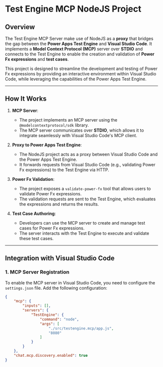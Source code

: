 # Test Engine MCP NodeJS Project

## Overview

The Test Engine MCP Server make use of NodeJS as a **proxy** that bridges the gap between the **Power Apps Test Engine** and **Visual Studio Code**. It implements a **Model Context Protocol (MCP)** server over **STDIO** and connects to the Test Engine to enable the creation and validation of **Power Fx expressions** and **test cases**.

This project is designed to streamline the development and testing of Power Fx expressions by providing an interactive environment within Visual Studio Code, while leveraging the capabilities of the Power Apps Test Engine.

---

## How It Works

1. **MCP Server**:
   - The project implements an MCP server using the `@modelcontextprotocol/sdk` library.
   - The MCP server communicates over **STDIO**, which allows it to integrate seamlessly with Visual Studio Code's MCP client.

2. **Proxy to Power Apps Test Engine**:
   - The NodeJS project acts as a proxy between Visual Studio Code and the Power Apps Test Engine.
   - It forwards requests from Visual Studio Code (e.g., validating Power Fx expressions) to the Test Engine via HTTP.

3. **Power Fx Validation**:
   - The project exposes a `validate-power-fx` tool that allows users to validate Power Fx expressions.
   - The validation requests are sent to the Test Engine, which evaluates the expressions and returns the results.

4. **Test Case Authoring**:
   - Developers can use the MCP server to create and manage test cases for Power Fx expressions.
   - The server interacts with the Test Engine to execute and validate these test cases.

---

## Integration with Visual Studio Code

### 1. **MCP Server Registration**
To enable the MCP server in Visual Studio Code, you need to configure the `settings.json` file. Add the following configuration:

```json
{
    "mcp": {
        "inputs": [],
        "servers": {
            "TestEngine": {
                "command": "node",
                "args": [
                    "./src/testengine.mcp/app.js",
                    "8080"
                ]
            }
        }
    },
    "chat.mcp.discovery.enabled": true
}